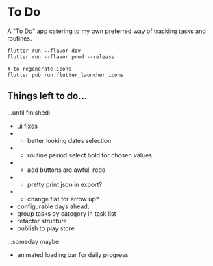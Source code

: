 # To Do

A "To Do" app catering to my own preferred way of tracking tasks and routines. 

```
flutter run --flavor dev
flutter run --flavor prod --release

# to regenerate icons
flutter pub run flutter_launcher_icons
```

## Things left  to do...

...until finished:

- ui fixes
- - better looking dates selection
- - routine period select bold for chosen values
- - add buttons are awful, redo 
- - pretty print json in export?
- - change flat for arrow up?
- configurable days ahead, 
- group tasks by category in task list
- refactor structure
- publish to play store

...someday maybe:

- animated loading bar for daily progress

